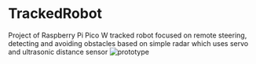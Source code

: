 # TrackedRobot
Project of Raspberry Pi Pico W tracked robot focused on remote steering, detecting and avoiding obstacles based on simple radar which uses servo and ultrasonic distance sensor
![prototype](https://imgur.com/a/qdVh05j)
